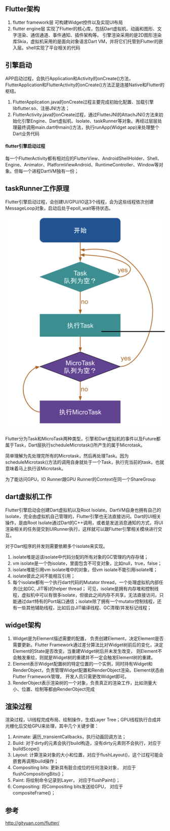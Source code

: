 ## Flutter架构
1. flutter framework层
可构建Widget控件以及实现UI布局
2. flutter engine层
实现了Flutter的核心库，包括Dart虚拟机、动画和图形、文字渲染、通信通道、事件通知、插件架构等。
引擎渲染采用的是2D图形渲染库Skia，虚拟机采用的是面向对象语言Dart VM，并将它们托管到Flutter的嵌入层。shell实现了平台相关的代码

## 引擎启动
APP启动过程，会执行Application和Activity的onCreate()方法，FlutterApplication和FlutterActivity的onCreate()方法正是连接Native和Flutter的枢纽。
1. FlutterApplication.java的onCreate过程主要完成初始化配置、加载引擎libflutter.so、注册JNI方法；
2. FlutterActivity.java的onCreate过程，通过FlutterJNI的AttachJNI()方法来初始化引擎Engine、Dart虚拟机、Isolate、taskRunner等对象。再经过层层处理最终调用main.dart中main()方法，执行runApp(Widget app)来处理整个Dart业务代码

#### flutter引擎启动过程
每一个FlutterActivity都有相对应的FlutterView、AndroidShellHolder、Shell、Engine、Animator、PlatformViewAndroid、RuntimeController、Window等对象。但每一个进程DartVM独有一份；

## taskRunner工作原理
Flutter引擎启动过程，会创建UI/GPU/IO这3个线程，会为这些线程依次创建MessageLoop对象，启动后处于epoll_wait等待状态。

![屏幕快照 2019-12-04 下午4.11.42](/assets/屏幕快照%202019-12-04%20下午4.11.42.png)

Flutter分为Task和MicroTask两种类型，引擎和Dart虚拟机的事件以及Future都属于Task，Dart层执行scheduleMicrotask()所产生的属于Microtask。

简单理解为先处理完所有的Microtask，然后再处理Task。因为scheduleMicrotask()方法的调用自身就处于一个Task，执行完当前的task，也就意味着马上执行该Microtask。

为了能访问GPU，IO Runner跟GPU Runner的Context在同一个ShareGroup

## dart虚拟机工作
Flutter引擎启动会创建Dart虚拟机以及Root Isolate。DartVM自身也拥有自己的Isolate，完全由虚拟机自己管理的，Flutter引擎也无法直接访问。Dart的UI相关操作，是由Root Isolate通过Dart的C++调用，或者是发送消息通知的方式，将UI渲染相关的任务提交到UIRunner执行，这样就可以跟Flutter引擎相关模块进行交互。

对于Dart程序的并发则需要依赖多个isolate来实现。

1. isolate堆是运该isolate中代码分配的所有对象的GC管理的内存存储；
2. vm isolate是一个伪isolate，里面包含不可变对象，比如null，true，false；
3. isolate堆能引用vm isolate堆中的对象，但vm isolate不能引用isolate堆；
4. isolate彼此之间不能相互引用；
5. 每个isolate都有一个执行dart代码的Mutator thread，一个处理虚拟机内部任务(比如GC, JIT等)的helper thread； 可见，isolate是拥有内存堆和控制线程，虚拟机中可以有很多isolate，但彼此之间内存不共享，无法直接访问，只能通过dart特有的Port端口通信；isolate除了拥有一个mutator控制线程，还有一些其他辅助线程，比如后台JIT编译线程、GC清理/并发标记线程；

## widget架构
1. Widget是为Element描述需要的配置， 负责创建Element，决定Element是否需要更新。Flutter Framework通过差分算法比对Widget树前后的变化，决定Element的State是否改变。当重建Widget树后并未发生改变， 则Element不会触发重绘，则就是Widget树的重建并不一定会触发Element树的重建。
2. Element表示Widget配置树的特定位置的一个实例，同时持有Widget和RenderObject，负责管理Widget配置和RenderObject渲染。Element状态由Flutter Framework管理， 开发人员只需更改Widget即可。
3. RenderObject表示渲染树的一个对象，负责真正的渲染工作，比如测量大小、位置、绘制等都由RenderObject完成

## 渲染过程
渲染过程，UI线程完成布局、绘制操作，生成Layer Tree；GPU线程执行合成并光栅化后交给GPU来处理，其中几个关键步骤：

1. Animate: 遍历_transientCallbacks，执行动画回调方法；
2. Build: 对于dirty的元素会执行build构造，没有dirty元素则不会执行，对应于buildScope()
3. Layout: 计算渲染对象的大小和位置，对应于flushLayout()，这个过程可能会嵌套再调用build操作；
4. Compositing bits: 更新具有脏合成位的任何渲染对象， 对应于flushCompositingBits()；
5. Paint: 将绘制命令记录到Layer， 对应于flushPaint()；
6. Compositing: 将Compositing bits发送给GPU， 对应于compositeFrame()；

## 参考
http://gityuan.com/flutter/
